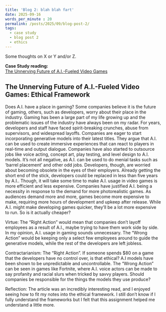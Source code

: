```yaml
---
title: 'Blog 2: blah blah fart'
date: 2025-09-16
words_per_minute : 20
permalink: /posts/2025/09/blog-post-2/
tags:
  - case study
  - blog post 2
  - ethics
---
```


Some thoughts on X or Y and/or Z.

**Case Study reading:**  
[The Unnerving Future of A.I.-Fueled Video Games](https://www.nytimes.com/2025/07/28/arts/video-games-artificial-intelligence.html?searchResultPosition=10)

The Unnerving Future of A.I.-Fueled Video Games: Ethical Framework
---

Does A.I. have a place in gaming? Some companies believe it is the future of gaming, others, such as developers, worry about their place in the industry. Gaming has been a large part of my life growing up and the problematic issues of the industry have always been on my radar. For years, developers and staff have faced spirit-breaking crunches, abuse from supervisors, and widespread layoffs. Companies are eager to start incorporating generative models into their latest titles. They argue that A.I. can be used to create immersive experiences that can react to players in real-time and output dialogue. Companies have also started to outsource jobs like voice acting, concept art, play testing, and level design to A.I. models. It’s not all negative, as A.I. can be used to do menial tasks such as ‘barrel placement’ and other odd jobs. Developers, though, are worried about becoming obsolete in the eyes of their employers. Already getting the short end of the stick,  developers could be replaced in less than five years by A.I.. Though, it will take some time to make A.I. usage in video games is more efficient and less expensive. Companies have justified A.I. being a necessity in response to the demand for more photorealistic games. As audiences demand more and more, games become more expensive to make, requiring more hours of development and upkeep after release. While A.I. might make developing games quicker, they’ll be a lot more expensive to run. So is it actually cheaper?

Virtue:
The “Right Action” would mean that companies don’t layoff employees as a result of A.I., maybe trying to have them work side by side. In my opinion, A.I. usage in gaming sounds unnecessary. 
The “Wrong Action” would be keeping only a select few employees around to guide the generative models, while the rest of the developers are left jobless.

Contractarianism:
The “Right Action”. If someone spends $80 on a game that the developers have no control over, is that ethical? A.I models have been shown to be unpredictable and uncontrollable.
The “Wrong Action” can be seen in games like Fortnite, where A.I. voice actors can be made to say profanity and racial slurs when tricked by savvy players. Should companies be responsible for the things the models they use produce? 

Reflection:
The article was an incredibly interesting read, and I enjoyed seeing how to fit my notes into the ethical framework. I still don’t know if I fully understand the frameworks but I felt that this assignment helped me understand a little more.
